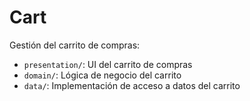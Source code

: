 # Cart

Gestión del carrito de compras:

- `presentation/`: UI del carrito de compras
- `domain/`: Lógica de negocio del carrito
- `data/`: Implementación de acceso a datos del carrito
